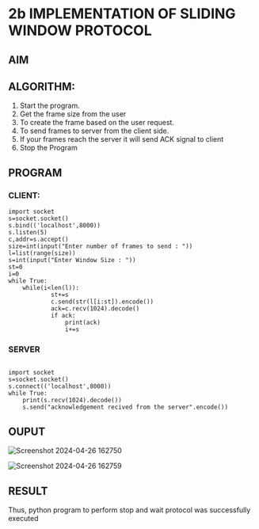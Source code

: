 # 2b IMPLEMENTATION OF SLIDING WINDOW PROTOCOL
## AIM
## ALGORITHM:
1. Start the program.
2. Get the frame size from the user
3. To create the frame based on the user request.
4. To send frames to server from the client side.
5. If your frames reach the server it will send ACK signal to client
6. Stop the Program
## PROGRAM
### CLIENT:
```
import socket 
s=socket.socket() 
s.bind(('localhost',8000)) 
s.listen(5) 
c,addr=s.accept() 
size=int(input("Enter number of frames to send : ")) 
l=list(range(size)) 
s=int(input("Enter Window Size : ")) 
st=0 
i=0 
while True: 
    while(i<len(l)): 
            st+=s 
            c.send(str(l[i:st]).encode()) 
            ack=c.recv(1024).decode() 
            if ack: 
                print(ack) 
                i+=s
```
### SERVER
```
 
import socket 
s=socket.socket() 
s.connect(('localhost',8000)) 
while True:    
    print(s.recv(1024).decode()) 
    s.send("acknowledgement recived from the server".encode())  

```
## OUPUT
![Screenshot 2024-04-26 162750](https://github.com/Monishofficial/2b_SLIDING_WINDOW_PROTOCOL/assets/149455421/9eba2af1-b602-47ee-9a06-2e1a9fecb3f6)

![Screenshot 2024-04-26 162759](https://github.com/Monishofficial/2b_SLIDING_WINDOW_PROTOCOL/assets/149455421/044035d7-fd2f-4c9a-81fe-64714a43b1d7)

## RESULT
Thus, python program to perform stop and wait protocol was successfully executed
